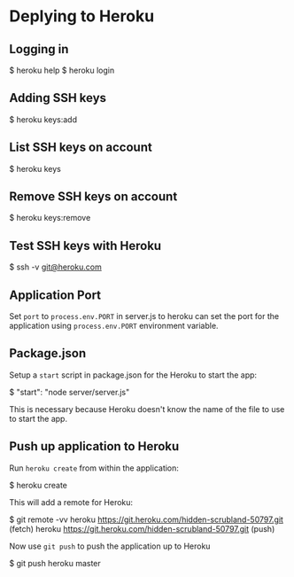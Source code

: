 # Deplying to Heroku

## Logging in
$ heroku help
$ heroku login

## Adding SSH keys
$ heroku keys:add

## List SSH keys on account
$ heroku keys

## Remove SSH keys on account
$ heroku keys:remove

## Test SSH keys with Heroku
$ ssh -v git@heroku.com

## Application Port

Set `port` to `process.env.PORT` in server.js to heroku can set the port for the application
using `process.env.PORT` environment variable.

## Package.json

Setup a `start` script in package.json for the Heroku to start the app:

  $ "start": "node server/server.js"

This is necessary because Heroku doesn't know the name of the file to use to start the app.

## Push up application to Heroku

Run `heroku create` from within the application:

$ heroku create

This will add a remote for Heroku:

$ git remote -vv
heroku	https://git.heroku.com/hidden-scrubland-50797.git (fetch)
heroku	https://git.heroku.com/hidden-scrubland-50797.git (push)

Now use `git push` to push the application up to Heroku

$ git push heroku master